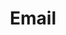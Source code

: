 ---
title: Email
tagline: Email
description: >- 
    Email service for sending emails.
icon: none
image: none
youtube: none
categories: infra
---